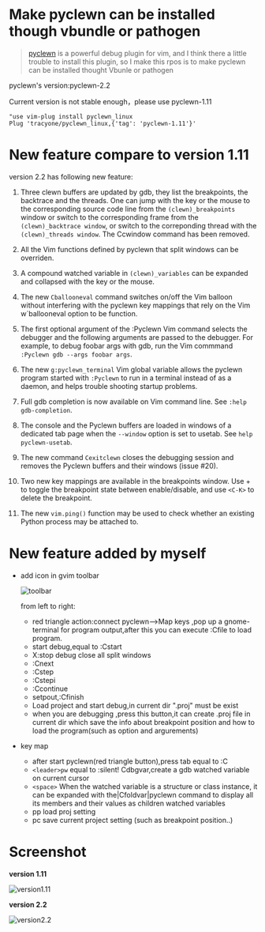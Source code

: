 # **Make pyclewn can be installed though vbundle or pathogen**

> [pyclewn](http://pyclewn.sourceforge.net/ "pyclewn offical website") is a powerful debug plugin for vim, and I think there a little trouble to install this plugin, so I make this rpos is to make pyclewn can be installed thought Vbunle or pathogen

pyclewn's version:pyclewn-2.2

Current version is not stable enough，please use pyclewn-1.11

```vim
"use vim-plug install pyclewn_linux
Plug 'tracyone/pyclewn_linux,{'tag': 'pyclewn-1.11'}'
```

# New feature compare to version 1.11

version 2.2 has following new feature:

1. Three clewn buffers are updated by gdb, they list the breakpoints, the backtrace and the threads. One can jump with the <CR> key or the mouse to the corresponding source code line from the `(clewn)_breakpoints` window or switch to the corresponding frame from the `(clewn)_backtrace window`, or switch to the correponding thread with the `(clewn)_threads window`. The Ccwindow command has been removed.

2. All the Vim functions defined by pyclewn that split windows can be overriden.

3. A compound watched variable in `(clewn)_variables` can be expanded and collapsed with the <CR> key or the mouse.

4. The new `Cballooneval` command switches on/off the Vim balloon without interfering with the pyclewn key mappings that rely on the Vim w`ballooneval option to be function.

5. The first optional argument of the :Pyclewn Vim command selects the debugger and the following arguments are passed to the debugger. For example, to debug foobar args with gdb, run the Vim commmand `:Pyclewn gdb --args foobar args`.

6. The new `g:pyclewn_terminal` Vim global variable allows the pyclewn program started with `:Pyclewn` to run in a terminal instead of as a daemon, and helps trouble shooting startup problems.

7. Full gdb completion is now available on Vim command line. See `:help gdb-completion`.

8. The console and the Pyclewn buffers are loaded in windows of a dedicated tab page when the `--window` option is set to usetab. See `help pyclewn-usetab`.

9. The new command `Cexitclewn` closes the debugging session and removes the Pyclewn buffers and their windows (issue #20).

10. Two new key mappings are available in the breakpoints window. Use + to toggle the breakpoint state between enable/disable, and use `<C-K>` to delete the breakpoint.

11. The new `vim.ping()` function may be used to check whether an existing Python process may be attached to.


# New feature added by myself

- add icon in gvim toolbar

   ![toolbar](https://cloud.githubusercontent.com/assets/4246425/3483964/08cf1d4a-039b-11e4-9aab-498cb65956da.png)

   from left to right:

   * red triangle action:connect pyclewn-->Map keys ,pop up a gnome-terminal for program output,after this you can execute :Cfile to load program.
   * start debug,equal to :Cstart
   * X:stop debug close all split windows
   * :Cnext
   * :Cstep
   * :Cstepi
   * :Ccontinue
   * setpout,:Cfinish
   * Load project and start debug,in current dir ".proj" must be exist
   * when you are debugging ,press this button,it can create .proj file in current dir which save the info about breakpoint position and how to load the program(such as option and argurements)
- key map
	* after start pyclewn(red triangle button),press tab equal to :C
	* `<leader>pw` equal to :silent! Cdbgvar,create a gdb watched variable on current cursor
	* `<space>` When the watched variable is a structure or class instance, it can be expanded
with the|Cfoldvar|pyclewn command to display all its members and their values
as children watched variables
	* <leader>pp load proj setting
	* <leader>pc save current project setting (such as breakpoint position..)
	
# Screenshot

**version 1.11**

![version1.11](https://cloud.githubusercontent.com/assets/4246425/3484051/8b54fbac-039d-11e4-8062-540a6612bbb5.gif)

**version 2.2**

![version2.2](https://cloud.githubusercontent.com/assets/4246425/13549118/7e27f55a-e33a-11e5-9168-6385a786fdb2.png)

